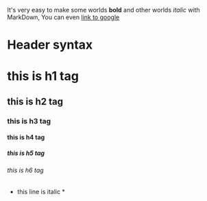 It's very easy to make some worlds **bold** and other worlds *italic* with MarkDown, You can even [link to google](http://google.com)

# Header syntax
# this is h1 tag
## this is h2 tag
### this is h3 tag
#### this is h4 tag
##### this is h5 tag
###### this is h6 tag

* this line is italic *
